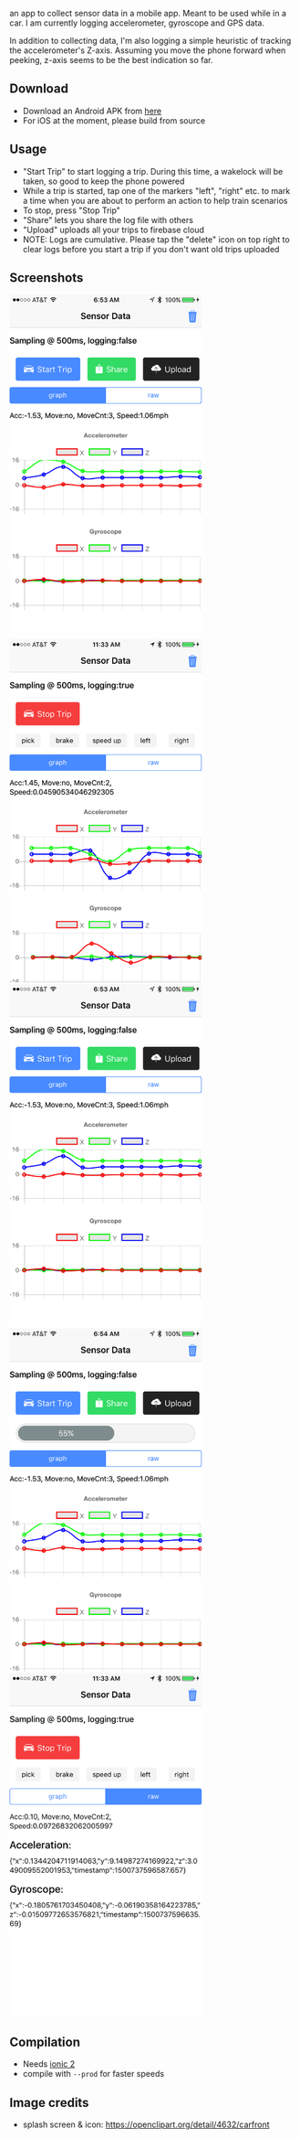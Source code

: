 an app to collect sensor data in a mobile app. Meant to be used while in a car. I am currently logging accelerometer, gyroscope and GPS data.

In addition to collecting data, I'm also logging a simple heuristic of tracking the accelerometer's Z-axis. Assuming you move the phone forward when peeking, z-axis seems to be the best indication so far.


Download
---------
* Download an Android APK from [here](https://drive.google.com/open?id=0Bx0iW5j5f3AQdzJSNDlRV09UTEE)
* For iOS at the moment, please build from source

Usage
-----
* "Start Trip" to start logging a trip. During this time, a wakelock will be taken, so good to keep the phone powered
* While a trip is started, tap one of the markers "left", "right" etc. to mark a time when you are about to perform an action to help train scenarios
* To stop, press "Stop Trip"
* "Share" lets you share the log file with others
* "Upload" uploads all your trips to firebase cloud 
* NOTE: Logs are cumulative. Please tap the "delete" icon on top right to clear logs before you start a trip if you don't want old trips uploaded


Screenshots
------------
<img src="https://github.com/hsccorp/sensorcollect/raw/master/screenshots/sample1.PNG" height="600px" /><img src="https://github.com/hsccorp/sensorcollect/raw/master/screenshots/sample2.PNG" height="600px" /><img src="https://github.com/hsccorp/sensorcollect/raw/master/screenshots/sample1.PNG" height="600px" /><img src="https://github.com/hsccorp/sensorcollect/raw/master/screenshots/sample4.PNG" height="600px" /><img src="https://github.com/hsccorp/sensorcollect/raw/master/screenshots/sample3.PNG" height="600px" />

Compilation
-----------
* Needs [ionic 2](https://ionicframework.com/docs/intro/installation/)
* compile with `--prod` for faster speeds


Image credits
-------------
* splash screen & icon: https://openclipart.org/detail/4632/carfront
